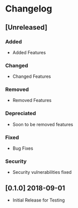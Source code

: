 # Changelog

## [Unreleased]
### Added
- Added Features

### Changed
- Changed Features

### Removed
- Removed Features

### Depreciated
- Soon to be removed features

### Fixed
- Bug Fixes

### Security
- Security vulnerabilities fixed

## [0.1.0] 2018-09-01
- Initial Release for Testing



